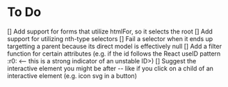 # To Do

[] Add support for forms that utilize htmlFor, so it selects the root
[] Add support for utilizing nth-type selectors
[] Fail a selector when it ends up targetting a parent because its direct model is effectively null
[] Add a filter function for certain attributes (e.g. if the id follows the React useID pattern :r0: <-- this is a strong indicator of an unstable ID>)
[] Suggest the interactive element you might be after -- like if you click on a child of an interactive element (e.g. icon svg in a button)
